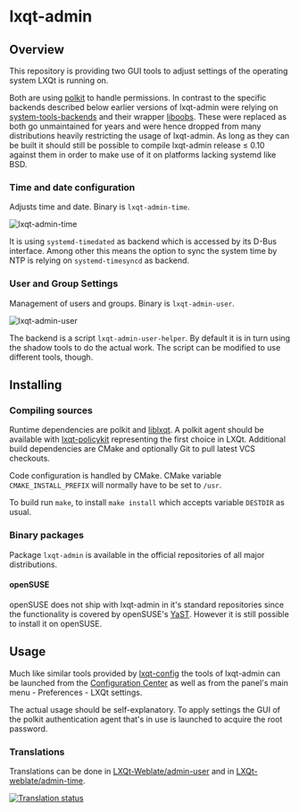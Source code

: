 # lxqt-admin

## Overview

This repository is providing two GUI tools to adjust settings of the operating
system LXQt is running on.

Both are using [polkit](https://www.freedesktop.org/wiki/Software/polkit/) to
handle permissions. In contrast to the specific backends described below earlier
versions of lxqt-admin were relying on
[system-tools-backends](http://system-tools-backends.freedesktop.org) and their
wrapper [liboobs](https://github.com/GNOME/liboobs). These were replaced as both
go unmaintained for years and were hence dropped from many distributions heavily
restricting the usage of lxqt-admin. As long as they can be built it should still
be possible to compile lxqt-admin release ≤ 0.10 against them in order to make
use of it on platforms lacking systemd like BSD.

### Time and date configuration

Adjusts time and date. Binary is `lxqt-admin-time`.

![lxqt-admin-time](lxqt-admin-time.png)

It is using `systemd-timedated` as backend which is accessed by its D-Bus
interface. Among other this means the option to sync the system time by NTP is
relying on `systemd-timesyncd` as backend.

### User and Group Settings

Management of users and groups. Binary is `lxqt-admin-user`.

![lxqt-admin-user](lxqt-admin-user.png)

The backend is a script `lxqt-admin-user-helper`. By default it is in turn using
the shadow tools to do the actual work. The script can be modified to use
different tools, though.

## Installing

### Compiling sources

Runtime dependencies are polkit and [liblxqt](https://github.com/lxqt/liblxqt).
A polkit agent should be available with
[lxqt-policykit](https://github.com/lxqt/lxqt-policykit/) representing the first
choice in LXQt. Additional build dependencies are CMake and optionally Git to pull
latest VCS checkouts. 

Code configuration is handled by CMake. CMake variable `CMAKE_INSTALL_PREFIX`
will normally have to be set to `/usr`.

To build run `make`, to install `make install` which accepts variable `DESTDIR`
as usual.

### Binary packages

Package `lxqt-admin` is available in the official repositories of all major distributions.

#### openSUSE

openSUSE does not ship with lxqt-admin in it's standard repositories since the
functionality is covered by openSUSE's [YaST](http://yast.github.io/).
However it is still possible to install it on openSUSE. 

## Usage

Much like similar tools provided by [lxqt-config](https://github.com/lxqt/lxqt-config)
the tools of lxqt-admin can be launched from the
[Configuration Center](https://github.com/lxqt/lxqt-config#configuration-center)
as well as from the panel's main menu - Preferences - LXQt settings.

The actual usage should be self-explanatory. To apply settings the GUI of the
polkit authentication agent that's in use is launched to acquire the root password.


### Translations

Translations can be done in 
[LXQt-Weblate/admin-user](https://translate.lxqt-project.org/projects/lxqt-configuration/lxqt-admin-user/)
and in [LXQt-weblate/admin-time](https://translate.lxqt-project.org/projects/lxqt-configuration/lxqt-admin-time/).

<a href="https://translate.lxqt-project.org/projects/lxqt-configuration/lxqt-admin-user/">
<img src="https://translate.lxqt-project.org/widgets/lxqt-configuration/-/lxqt-admin-user/multi-auto.svg" alt="Translation status" />
</a>
